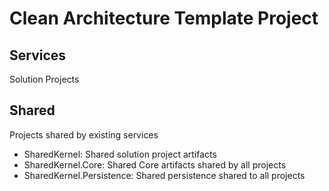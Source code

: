# Clean Architecture Template Project

## Services
Solution Projects

## Shared
Projects shared by existing services

- SharedKernel: Shared solution project artifacts
- SharedKernel.Core: Shared Core artifacts shared by all projects
- SharedKernel.Persistence: Shared persistence shared to all projects
